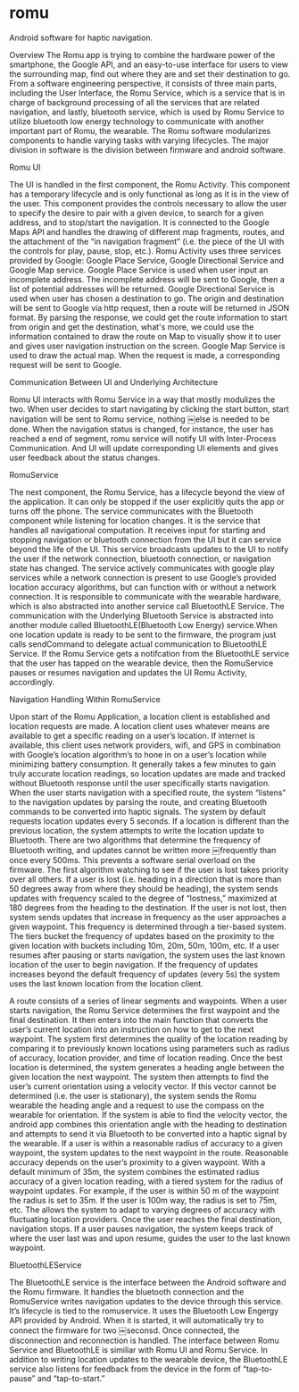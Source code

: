 romu
====

Android software for haptic navigation.

Overview
The Romu app is trying to combine the hardware power of the smartphone, the Google API, and an easy-to-use interface for users to view the surrounding map, find out where they are and set their destination to go. 
From a software engineering perspective, it consists of three main parts, including the User Interface, the Romu Service, which is a service that is in charge of background processing of all the services that are 
related navigation, and lastly, bluetooth service, which is used by Romu Service to utilize bluetooth low energy technology to communicate with another important part of Romu, the wearable.
The Romu software modularizes components to handle varying tasks with varying lifecycles. The major division in software is the division between firmware and android software.


Romu UI

The UI is handled in the first component, the Romu Activity. This component has a temporary lifecycle and is only functional as long as it is in the view of the user. This component provides the controls necessary 
to allow the user to specify the desire to pair with a given device, to search for a given address, and to stop/start the navigation. It is connected to the Google Maps API and handles the drawing of different map fragments,
routes, and the attachment of the “in navigation fragment” (i.e. the piece of the UI with the controls for play, pause, stop, etc.). Romu Activity uses three services provided by Google: Google Place Service, Google Directional
Service and Google Map service. Google Place Service is used when user input an incomplete address. The incomplete address will be sent to Google, then a list of potential addresses will be returned. Google Directional Service 
is used when user has chosen a destination to go. The origin and destination will be sent to Google via http request, then a route will be returned in JSON format. By parsing the response, we could get the route information to
start from origin and get the destination, what's more, we could use the information contained to draw the route on Map to visually show it to user and gives user navigation instruction on the screen. Google Map Service is used 
to draw the actual map. When the request is made, a corresponding request will be sent to Google.

Communication Between UI and Underlying Architecture

Romu UI interacts with Romu Service in a way that mostly modulizes the two. When user decides to start navigating by clicking the start button, start navigation will be sent to Romu service, nothing
￼else is needed to be done. When the navigation status is changed, for instance, the user has reached a end of segment, romu service will notify UI with Inter-Process Communication. And UI will update
corresponding UI elements and gives user feedback about the status changes.

RomuService

The next component, the Romu Service, has a lifecycle beyond the view of the application. It can only be stopped if the user explicitly quits the app or turns off the phone. The service communicates with the Bluetooth component 
while listening for location changes. It is the service that handles all navigational computation. It receives input for starting and stopping navigation or bluetooth connection from the UI but it can service beyond the life of the UI.
This service broadcasts updates to the UI to notify the user if the network connection, bluetooth connection, or navigation state has changed. The service actively communicates with google play services while a network connection is present 
to use Google’s provided location accuracy algorithms, but can function with or without a network connection. It is responsible to communicate with the wearable hardware, which is also abstracted into another service call BluetoothLE Service. 
The communication with the Underlying Bluetooth Service is abstracted into another module called BluetoothLE(Bluetooth Low Energy) service.When one location update is ready to be sent to the firmware, the program just calls sendCommand to delegate
actual communication to BluetoothLE Service. If the Romu Service gets a notifcation from the BluetoothLE service that the user has tapped on the wearable device, then the RomuService pauses or resumes navigation and updates the UI Romu Activity, accordingly.


Navigation Handling Within RomuService

Upon start of the Romu Application, a location client is established and location requests are made. A location client uses whatever means are available to get a specific reading on a user’s location. If internet is available, this client uses network providers, 
wifi, and GPS in combination with Google’s location algorithm’s to hone in on a user’s location while minimizing battery consumption. It generally takes a few minutes to gain truly accurate location readings, so location updates are made and tracked without Bluetooth
response until the user specifically starts navigation. When the user starts navigation with a specified route, the system “listens” to the navigation updates by parsing the route, and creating Bluetooth commands to be converted into haptic signals.
The system by default requests location updates every 5 seconds. If a location is different than the previous location, the system attempts to write the location update to Bluetooth. There are two algorithms that determine the frequency of Bluetooth writing, and updates cannot be written more
￼frequently than once every 500ms. This prevents a software serial overload on the firmware. The first algorithm watching to see if the user is lost takes priority over all others. If a user is lost (i.e. heading in a direction that is more than 50 degrees away from where they should be heading),
the system sends updates with frequency scaled to the degree of “lostness,” maximized at 180 degrees from the heading to the destination. If the user is not lost, then system sends updates that increase in frequency as the user approaches a given waypoint. This frequency is determined through a tier-based system. 
The tiers bucket the frequency of updates based on the proximity to the given location with buckets including 10m, 20m, 50m, 100m, etc. If a user resumes after pausing or starts navigation, the system uses the last known location of the user to begin navigation. If the frequency of updates increases beyond the default
frequency of updates (every 5s) the system uses the last known location from the location client.

A route consists of a series of linear segments and waypoints. When a user starts navigation, the Romu Service determines the first waypoint and the final destination. It then enters into the main function that converts the user’s current location into an instruction on how to get to the next waypoint. The system first 
determines the quality of the location reading by comparing it to previously known locations using parameters such as radius of accuracy, location provider, and time of location reading. Once the best location is determined, the system generates a heading angle between the given location the next waypoint. The system 
then attempts to find the user’s current orientation using a velocity vector. If this vector cannot be determined (i.e. the user is stationary), the system sends the Romu wearable the heading angle and a request to use the compass on the wearable for orientation. If the system is able to find the velocity vector, the android app
combines this orientation angle with the heading to destination and attempts to send it via Bluetooth to be converted into a haptic signal by the wearable. If a user is within a reasonable radius of accuracy to a given waypoint, the system updates to the next waypoint in the route. Reasonable accuracy depends on the user’s 
proximity to a given waypoint. With a default minimum of 35m, the system combines the estimated radius accuracy of a given location reading, with a tiered system for the radius of waypoint updates. For example, if the user is within 50 m of the waypoint the radius is set to 35m. If the user is 100m way, the radius is set to 75m, etc.
The allows the system to adapt to varying degrees of accuracy with fluctuating location providers. Once the user reaches the final destination, navigation stops.
If a user pauses navigation, the system keeps track of where the user last was and upon resume, guides the user to the last known waypoint.



BluetoothLEService

The BluetoothLE service is the interface between the Android software and the Romu firmware. It handles the bluetooth connection and the RomuService writes navigation updates to the device through this service. It’s lifecycle is tied to the romuservice. It uses the Bluetooth Low Engergy API provided by Android. When it is started, it will automatically try to connect the firmware for two ￼seconsd. Once connected, the disconnection and reconnection is handled. The interface between Romu Service and BluetoothLE is similiar with Romu UI and Romu Service.
In addition to writing location updates to the wearable device, the BluetoothLE service also listens for feedback from the device in the form of “tap-to-pause” and “tap-to-start.”



















